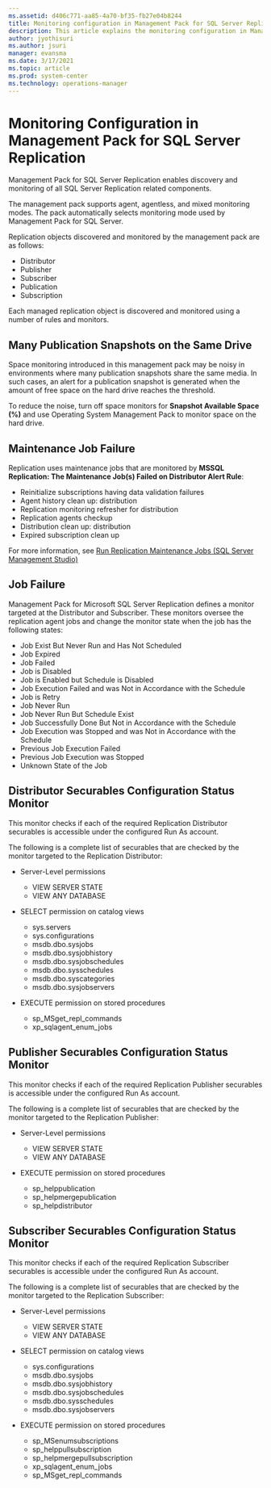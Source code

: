 ```yaml
---
ms.assetid: d406c771-aa85-4a70-bf35-fb27e04b8244
title: Monitoring configuration in Management Pack for SQL Server Replication
description: This article explains the monitoring configuration in Management Pack for SQL Server Replication
author: jyothisuri
ms.author: jsuri
manager: evansma
ms.date: 3/17/2021
ms.topic: article
ms.prod: system-center
ms.technology: operations-manager
---
```


# Monitoring Configuration in Management Pack for SQL Server Replication

Management Pack for SQL Server Replication enables discovery and monitoring of all SQL Server Replication related components.

The management pack supports agent, agentless, and mixed monitoring modes. The pack automatically selects monitoring mode used by Management Pack for SQL Server.

Replication objects discovered and monitored by the management pack are as follows:

- Distributor
- Publisher
- Subscriber
- Publication
- Subscription

Each managed replication object is discovered and monitored using a number of rules and monitors.

## Many Publication Snapshots on the Same Drive

Space monitoring introduced in this management pack may be noisy in environments where many publication snapshots share the same media. In such cases, an alert for a publication snapshot is generated when the amount of free space on the hard drive reaches the threshold.

To reduce the noise, turn off space monitors for **Snapshot Available Space (%)** and use Operating System Management Pack to monitor space on the hard drive.

## Maintenance Job Failure

Replication uses maintenance jobs that are monitored by **MSSQL Replication: The Maintenance Job(s) Failed on Distributor Alert Rule**:

- Reinitialize subscriptions having data validation failures
- Agent history clean up: distribution
- Replication monitoring refresher for distribution
- Replication agents checkup
- Distribution clean up: distribution
- Expired subscription clean up

For more information, see [Run Replication Maintenance Jobs (SQL Server Management Studio)](/sql/relational-databases/replication/administration/run-replication-maintenance-jobs-sql-server-management-studio?preserve-view=true&view=sql-server-ver15)

## Job Failure

Management Pack for Microsoft SQL Server Replication defines a monitor targeted at the Distributor and Subscriber. These monitors oversee the replication agent jobs and change the monitor state when the job has the following states:

- Job Exist But Never Run and Has Not Scheduled
- Job Expired
- Job Failed
- Job is Disabled
- Job is Enabled but Schedule is Disabled
- Job Execution Failed and was Not in Accordance with the Schedule
- Job is Retry
- Job Never Run
- Job Never Run But Schedule Exist
- Job Successfully Done But Not in Accordance with the Schedule
- Job Execution was Stopped and was Not in Accordance with the Schedule
- Previous Job Execution Failed
- Previous Job Execution was Stopped
- Unknown State of the Job

## Distributor Securables Configuration Status Monitor

This monitor checks if each of the required Replication Distributor securables is accessible under the configured Run As account.

The following is a complete list of securables that are checked by the monitor targeted to the Replication Distributor:

- Server-Level permissions
  - VIEW SERVER STATE
  - VIEW ANY DATABASE

- SELECT permission on catalog views
  - sys.servers
  - sys.configurations
  - msdb.dbo.sysjobs
  - msdb.dbo.sysjobhistory
  - msdb.dbo.sysjobschedules
  - msdb.dbo.sysschedules
  - msdb.dbo.syscategories
  - msdb.dbo.sysjobservers

- EXECUTE permission on stored procedures
  - sp_MSget_repl_commands
  - xp_sqlagent_enum_jobs

## Publisher Securables Configuration Status Monitor

This monitor checks if each of the required Replication Publisher securables is accessible under the configured Run As account.

The following is a complete list of securables that are checked by the monitor targeted to the Replication Publisher:

- Server-Level permissions
  - VIEW SERVER STATE
  - VIEW ANY DATABASE

- EXECUTE permission on stored procedures
  - sp_helppublication
  - sp_helpmergepublication
  - sp_helpdistributor

## Subscriber Securables Configuration Status Monitor

This monitor checks if each of the required Replication Subscriber securables is accessible under the configured Run As account.

The following is a complete list of securables that are checked by the monitor targeted to the Replication Subscriber:

- Server-Level permissions
  - VIEW SERVER STATE
  - VIEW ANY DATABASE

- SELECT permission on catalog views
  - sys.configurations
  - msdb.dbo.sysjobs
  - msdb.dbo.sysjobhistory
  - msdb.dbo.sysjobschedules
  - msdb.dbo.sysschedules
  - msdb.dbo.sysjobservers

- EXECUTE permission on stored procedures
  - sp_MSenumsubscriptions
  - sp_helppullsubscription
  - sp_helpmergepullsubscription
  - xp_sqlagent_enum_jobs
  - sp_MSget_repl_commands